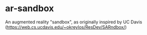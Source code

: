 # ar-sandbox
An augmented reality "sandbox", as originally inspired by UC Davis (https://web.cs.ucdavis.edu/~okreylos/ResDev/SARndbox/)
